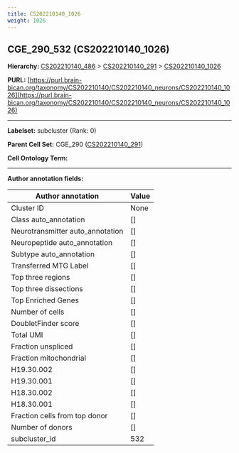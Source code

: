```yaml
---
title: CS202210140_1026
weight: 1026
---
```

## CGE_290_532 (CS202210140_1026)
<b>Hierarchy: </b>
[CS202210140_486](../CS202210140_486) >
[CS202210140_291](../CS202210140_291) >
[CS202210140_1026](../CS202210140_1026)

**PURL:** [https://purl.brain-bican.org/taxonomy/CS202210140/CS202210140_neurons/CS202210140_1026](https://purl.brain-bican.org/taxonomy/CS202210140/CS202210140_neurons/CS202210140_1026)

---


**Labelset:** subcluster (Rank: 0)

**Parent Cell Set:** CGE_290 ([CS202210140_291](../CS202210140_291))



**Cell Ontology Term:** 

[MARKER GENES.]: #


---

[TRANSFERRED ANNOTATIONS.]: #


[AUTHOR ANNOTATION FIELDS.]: #


**Author annotation fields:**

| Author annotation | Value |
|-------------------|-------|
|Cluster ID|None|
|Class auto_annotation|[]|
|Neurotransmitter auto_annotation|[]|
|Neuropeptide auto_annotation|[]|
|Subtype auto_annotation|[]|
|Transferred MTG Label|[]|
|Top three regions|[]|
|Top three dissections|[]|
|Top Enriched Genes|[]|
|Number of cells|[]|
|DoubletFinder score|[]|
|Total UMI|[]|
|Fraction unspliced|[]|
|Fraction mitochondrial|[]|
|H19.30.002|[]|
|H19.30.001|[]|
|H18.30.002|[]|
|H18.30.001|[]|
|Fraction cells from top donor|[]|
|Number of donors|[]|
|subcluster_id|532|
